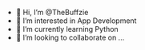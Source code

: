 - 👋 Hi, I’m @TheBuffzie
- 👀 I’m interested in App Development
- 🌱 I’m currently learning Python
- 💞️ I’m looking to collaborate on ...

<!---
TheBuffzie/TheBuffzie is a ✨ special ✨ repository because its `README.md` (this file) appears on your GitHub profile.
You can click the Preview link to take a look at your changes.
--->
